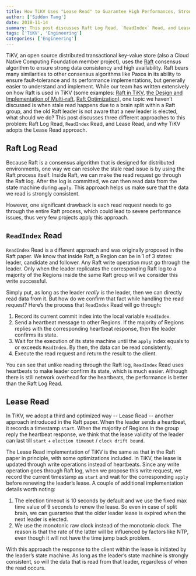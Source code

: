```yaml
---
title: How TiKV Uses "Lease Read" to Guarantee High Performances, Strong Consistency and Linearizability
author: ['Siddon Tang']
date: 2018-11-14
summary: This post discusses Raft Log Read, `ReadIndex` Read, and Lease Read, and why TiKV adopts the Lease Read approach.
tags: ['TiKV', 'Engineering']
categories: ['Engineering']
---
```


TiKV, an open source distributed transactional key-value store (also a Cloud Native Computing Foundation member project), uses the [Raft](https://raft.github.io/) consensus algorithm to ensure strong data consistency and high availability. Raft bears many similarities to other consensus algorithms like Paxos in its ability to ensure fault-tolerance and its performance implementations, but generally easier to understand and implement. While our team has written extensively on how Raft is used in TiKV (some examples: [Raft in TiKV](https://pingcap.com/blog/2017-07-28-raftintikv/), [the Design and Implementation of Multi-raft](https://pingcap.com/blog/2017-08-15-multi-raft/), [Raft Optimization](https://pingcap.com/blog/optimizing-raft-in-tikv/)), one topic we haven’t discussed is when stale read happens due to a brain split within a Raft group, and the old Raft leader is not aware that a new leader is elected, what should we do? This post discusses three different approaches to this problem: Raft Log Read, `ReadIndex` Read, and Lease Read, and why TiKV adopts the Lease Read approach. 

## Raft Log Read

Because Raft is a consensus algorithm that is designed for distributed environments, one way we can resolve the stale read issue is by using the Raft process itself. Inside Raft, we can make the read request go through the Raft log. After the log is committed, we can then read data from the state machine during `apply`. This approach helps us make sure that the data we read is strongly consistent. 

However, one significant drawback is each read request needs to go through the entire Raft process, which could lead to severe performance issues, thus very few projects apply this approach.

## `ReadIndex` Read

`ReadIndex` Read is a different approach and was originally proposed in the Raft paper. We know that inside Raft, a Region can be in 1 of 3 states: leader, candidate and follower. Any Raft write operation must go through the leader. Only when the leader replicates the corresponding Raft log to a majority of the Regions inside the same Raft group will we consider this write successful. 

Simply put, as long as the leader *really is* the leader, then we can directly read data from it. But how do we confirm that fact while handling the read request? Here’s the process that `ReadIndex` Read will go through: 

1. Record its current commit index into the local variable `ReadIndex`.
2. Send a heartbeat message to other Regions. If the majority of Regions replies with the corresponding heartbeat response, then the leader confirms its state.
3. Wait for the execution of its state machine until the `apply` index equals to or exceeds `ReadIndex`. By then, the data can be read consistently.
4. Execute the read request and return the result to the client.

You can see that unlike reading through the Raft log, `ReadIndex` Read uses heartbeats to make leader confirm its state, which is much easier. Although there is still network overhead for the heartbeats, the performance is better than the Raft Log Read.

## Lease Read

In TiKV, we adopt a third and optimized way --  Lease Read -- another approach introduced in the Raft paper. When the leader sends a heartbeat, it records a timestamp `start`. When the majority of Regions in the group reply the heartbeat response, we think that the lease validity of the leader can last till `start` + `election timeout` / `clock drift bound`.

The Lease Read implementation of TiKV is the same as that in the Raft paper in principle, with some optimizations included. In TiKV, the lease is updated through write operations instead of heartbeats. Since any write operation goes through Raft log, when we propose this write request, we record the current timestamp as `start` and wait for the corresponding `apply` before renewing the leader’s lease. A couple of additional implementation details worth noting:

1. The election timeout is 10 seconds by default and we use the fixed max time value of 9 seconds to renew the lease. So even in case of split brain, we can guarantee that the older leader lease is expired when the next leader is elected.
2. We use the monotonic raw clock instead of the monotonic clock. The reason is that the rate of the latter will be influenced by factors like NTP, even though it will not have the time jump back problem.

With this approach the response to the client within the lease is initiated by the leader’s state machine. As long as the leader’s state machine is strongly consistent, so will the data that is read from that leader, regardless of when the read occurs. 

